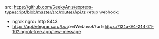 src: https://github.com/GeekyAnts/express-typescript/blob/master/src/routes/Api.ts
setup webhook:
- ngrok  ngrok http 8443
- https://api.telegram.org/bot<token>/setWebhook?url=https://124a-94-244-21-102.ngrok-free.app/new-message